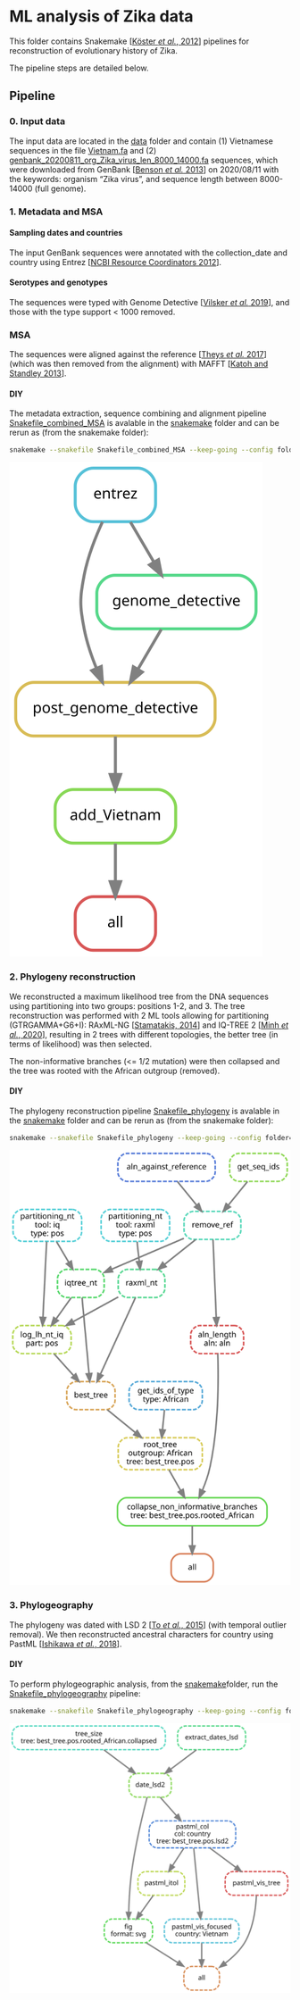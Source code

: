 # ML analysis of Zika data

This folder contains Snakemake [[Köster *et al.*, 2012](https://doi.org/10.1093/bioinformatics/bts480)] pipelines
for reconstruction of evolutionary history of Zika.

The pipeline steps are detailed below.

## Pipeline

### 0. Input data
The input data are located in the [data](data) folder and contain (1) Vietnamese sequences in the file [Vietnam.fa](data/Vietnam.fa) 
and (2) [genbank_20200811_org_Zika_virus_len_8000_14000.fa](data/genbank_20200811_org_Zika_virus_len_8000_14000.fa) sequences, 
which were downloaded from GenBank [[Benson *et al.* 2013](https://www.ncbi.nlm.nih.gov/pubmed/23193287)] 
on 2020/08/11 with the keywords: organism “Zika virus”, and sequence length between 8000-14000 (full genome).


### 1. Metadata and MSA
#### Sampling dates and countries
The input GenBank sequences were annotated with the collection_date and country 
using Entrez [[NCBI Resource Coordinators 2012](https://www.ncbi.nlm.nih.gov/pmc/articles/PMC3531099/)]. 

#### Serotypes and genotypes
The sequences were typed with Genome Detective [[Vilsker *et al.* 2019](https://academic.oup.com/bioinformatics/advance-article-abstract/doi/10.1093/bioinformatics/bty695/5075035)],
and those with the type support < 1000 removed.

### MSA

The sequences were aligned against the reference [[Theys *et al.* 2017](https://journals.plos.org/plospathogens/article?id=10.1371/journal.ppat.1006528)] (which was then removed from the alignment) 
with MAFFT [[Katoh and Standley 2013](https://academic.oup.com/mbe/article/30/4/772/1073398)]. 

#### DIY

The metadata extraction, sequence combining and alignment pipeline [Snakefile_combined_MSA](snakemake/Snakefile_combined_MSA)
is avalable in the [snakemake](snakemake) folder and can be rerun as (from the snakemake folder):
```bash
snakemake --snakefile Snakefile_combined_MSA --keep-going --config folder=.. --use-singularity -singularity-args "--home ~"
```
![MSA pipeline](snakemake/pipeline_combined_MSA.svg)


### 2. Phylogeny reconstruction
We reconstructed a maximum likelihood tree from the DNA sequences using partitioning into two groups: positions 1-2, and 3.
The tree reconstruction was performed with 2 ML tools allowing for partitioning (GTRGAMMA+G6+I): 
RAxML-NG [[Stamatakis, 2014](https://doi.org/10.1093/bioinformatics/btu033)] and IQ-TREE 2 [[Minh *et al.*, 2020](https://doi.org/10.1093/molbev/msaa015)], 
resulting in 2 trees with different topologies, the better tree (in terms of likelihood) was then selected.

The non-informative branches (<= 1/2 mutation) were then collapsed and the tree was rooted with the African outgroup (removed).

#### DIY
The phylogeny reconstruction pipeline [Snakefile_phylogeny](snakemake/Snakefile_phylogeny) is avalable in the [snakemake](snakemake) folder and can be rerun as (from the snakemake folder):
```bash
snakemake --snakefile Snakefile_phylogeny --keep-going --config folder=.. --use-singularity -singularity-args "--home ~"
```
![phylogeny reconstruction pipeline](snakemake/pipeline_phylogeny.svg)

### 3. Phylogeography
The phylogeny was dated with LSD 2 [[To *et al.*, 2015](https://academic.oup.com/sysbio/article/65/1/82/2461506)] (with temporal outlier removal).
We then reconstructed ancestral characters for country using PastML [[Ishikawa *et al.*, 2018](https://doi.org/10.1101/379529)].

 
#### DIY
To perform phylogeographic analysis, from the [snakemake](snakemake)folder, run the [Snakefile_phylogeography](snakemake/Snakefile_phylogeography) pipeline:
```bash
snakemake --snakefile Snakefile_phylogeography --keep-going --config folder=.. --use-singularity --singularity-args "--home ~"
```
![Phylogeographic pipeline](snakemake/pipeline_phylogeography.svg)


